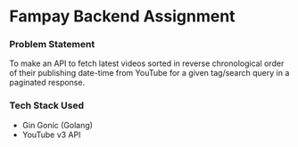 # Fampay Backend Assignment

### Problem Statement

To make an API to fetch latest videos sorted in reverse chronological order of their publishing date-time from YouTube for a given tag/search query in a paginated response.

### Tech Stack Used

- Gin Gonic (Golang)
- YouTube v3 API
